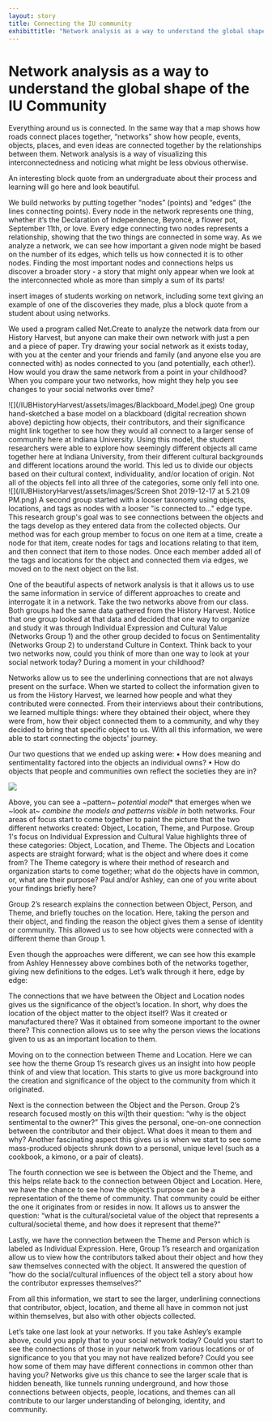 ```yaml
---
layout: story
title: Connecting the IU community 
exhibittitle: "Network analysis as a way to understand the global shape of the IU Community"
---
```


# Network analysis as a way to understand the global shape of the IU Community

Everything around us is connected. In the same way that a map shows how roads connect places together, “networks” show how people, events, objects, places, and even ideas are connected together by the relationships between them. Network analysis is a way of visualizing this interconnectedness and noticing what might be less obvious otherwise.

An interesting block quote from an undergraduate about their process and learning will go here and look beautiful.

We build networks by putting together “nodes” (points) and “edges” (the lines connecting points). Every node in the network represents one thing, whether it’s the Declaration of Independence, Beyoncé, a flower pot, September 11th, or love. Every edge connecting two nodes represents a relationship, showing that the two things are connected in some way. As we analyze a network, we can see how important a given node might be based on the number of its edges, which tells us how connected it is to other nodes. Finding the most important nodes and connections helps us discover a broader story - a story that might only appear when we look at the interconnected whole as more than simply a sum of its parts!

insert images of students working on network, including some text giving an example of one of the discoveries they made, plus a block quote from a student about using networks.
 
We used a program called Net.Create to analyze the network data from our History Harvest, but anyone can make their own network with just a pen and a piece of paper. Try drawing your social network as it exists today, with you at the center and your friends and family (and anyone else you are connected with) as nodes connected to you (and potentially, each other!). How would you draw the same network from a point in your childhood? When you compare your two networks, how might they help you see changes to your social networks over time?

<div class="row">
  <div class="col-md-8" markdown="1">
![](/IUBHistoryHarvest/assets/images/Blackboard_Model.jpeg)
One group hand-sketched a base model on a blackboard (digital recreation shown above) depicting how objects, their contributors, and their significance might link together to see how they would all connect to a larger sense of community here at Indiana University. Using this model, the student researchers were able to explore how seemingly different objects all came together here at Indiana University, from their different cultural backgrounds and different locations around the world. This led us to divide our objects based on their cultural context, individuality, and/or location of origin. Not all of the objects fell into all three of the categories, some only fell into one.
  </div>
  <div class="col-md-4" markdown="1">
![](/IUBHistoryHarvest/assets/images/Screen Shot 2019-12-17 at 5.21.09 PM.png)
A second group started with a looser taxonomy using objects, locations, and tags as nodes with a looser "is connected to..." edge type. This research group's goal was to see connections between the objects and the tags develop as they entered data from the collected objects. Our method was for each group member to focus on one item at a time, create a node for that item, create nodes for tags and locations relating to that item, and then connect that item to those nodes. Once each member added all of the tags and locations for the object and connected them via edges, we moved on to the next object on the list. 
   </div>
</div>

One of the beautiful aspects of network analysis is that it allows us to use the same information in service of different approaches to create and interrogate it in a network. Take the two networks above from our class. Both groups had the same data gathered from the History Harvest. Notice that one group looked at that data and decided that one way to organize and study it was through Individual Expression and Cultural Value (Networks Group 1) and the other group decided to focus on Sentimentality (Networks Group 2) to understand Culture in Context. Think back to your two networks now, could you think of more than one way to look at your social network today? During a moment in your childhood?

Networks allow us to see the underlining connections that are not always present on the surface. When we started to collect the information given to us from the History Harvest, we learned how people and what they contributed were connected. From their interviews about their contributions, we learned multiple things: where they obtained their object, where they were from, how their object connected them to a community, and why they decided to bring that specific object to us. With all this information, we were able to start connecting the objects' journey. 

Our two questions that we ended up asking were:
•	How does meaning and sentimentality factored into the objects an individual owns?
•	How do objects that people and communities own reflect the societies they are in?

![](/IUBHistoryHarvest/assets/images/NetworkModelCombined.jpg)

Above, you can see a ~pattern~ *potential model** that emerges when we ~look at~ *combine the models and patterns visible in* both networks. Four areas of focus start to come together to paint the picture that the two different networks created: Object, Location, Theme, and Purpose. Group 1's focus on Individual Expression and Cultural Value highlights three of these categories: Object, Location, and Theme. The Objects and Location aspects are straight forward; what is the object and where does it come from? The Theme category is where their method of research and organization starts to come together; what do the objects have in common, or, what are their purpose? Paul and/or Ashley, can one of you write about your findings briefly here?

Group 2’s research explains the connection between Object, Person, and Theme, and briefly touches on the location. Here, taking the person and their object, and finding the reason the object gives them a sense of identity or community. This allowed us to see how objects were connected with a different theme than Group 1. 

Even though the approaches were different, we can see how this example from Ashley Hennessey above combines both of the networks together, giving new definitions to the edges. Let’s walk through it here, edge by edge: 

The connections that we have between the Object and Location nodes gives us the significance of the object’s location. In short, why does the location of the object matter to the object itself? Was it created or manufactured there? Was it obtained from someone important to the owner there? This connection allows us to see why the person views the locations given to us as an important location to them. 

Moving on to the connection between Theme and Location. Here we can see how the theme Group 1’s research gives us an insight into how people think of and view that location. This starts to give us more background into the creation and significance of the object to the community from which it originated.

Next is the connection between the Object and the Person. Group 2’s research focused mostly on this wi]th their question: “why is the object sentimental to the owner?” This gives the personal, one-on-one connection between the contributor and their object. What does it mean to them and why? Another fascinating aspect this gives us is when we start to see some mass-produced objects shrunk down to a personal, unique level (such as a cookbook, a kimono, or a pair of cleats).

The fourth connection we see is between the Object and the Theme, and this helps relate back to the connection between Object and Location. Here, we have the chance to see how the object’s purpose can be a representation of the theme of community. That community could be either the one it originates from or resides in now. It allows us to answer the question: “what is the cultural/societal value of the object that represents a cultural/societal theme, and how does it represent that theme?”

Lastly, we have the connection between the Theme and Person which is labeled as Individual Expression. Here, Group 1’s research and organization allow us to view how the contributors talked about their object and how they saw themselves connected with the object. It answered the question of “how do the social/cultural influences of the object tell a story about how the contributor expresses themselves?” 

From all this information, we start to see the larger, underlining connections that contributor, object, location, and theme all have in common not just within themselves, but also with other objects collected. 

Let’s take one last look at your networks. If you take Ashley’s example above, could you apply that to your social network today? Could you start to see the connections of those in your network from various locations or of significance to you that you may not have realized before? Could you see how some of them may have different connections in common other than having you? Networks give us this chance to see the larger scale that is hidden beneath, like tunnels running underground, and how those connections between objects, people, locations, and themes can all contribute to our larger understanding of belonging, identity, and community. 
